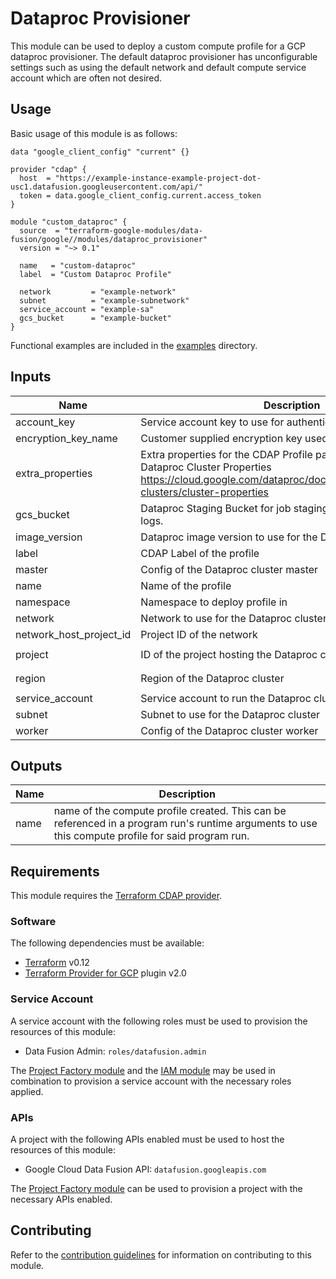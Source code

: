 # Dataproc Provisioner

This module can be used to deploy a custom compute profile for a GCP dataproc
provisioner. The default dataproc provisioner has unconfigurable settings such
as using the default network and default compute service account which are often
not desired.

## Usage

Basic usage of this module is as follows:

```hcl
data "google_client_config" "current" {}

provider "cdap" {
  host  = "https://example-instance-example-project-dot-usc1.datafusion.googleusercontent.com/api/"
  token = data.google_client_config.current.access_token
}

module "custom_dataproc" {
  source  = "terraform-google-modules/data-fusion/google//modules/dataproc_provisioner"
  version = "~> 0.1"

  name   = "custom-dataproc"
  label  = "Custom Dataproc Profile"

  network         = "example-network"
  subnet          = "example-subnetwork"
  service_account = "example-sa"
  gcs_bucket      = "example-bucket"
}
```

Functional examples are included in the
[examples](./examples/) directory.

<!-- BEGINNING OF PRE-COMMIT-TERRAFORM DOCS HOOK -->
## Inputs

| Name | Description | Type | Default | Required |
|------|-------------|:----:|:-----:|:-----:|
| account\_key | Service account key to use for authentication | string | `""` | no |
| encryption\_key\_name | Customer supplied encryption key used by the Dataproc cluster | string | `""` | no |
| extra\_properties | Extra properties for the CDAP Profile payload. This can include Dataproc Cluster Properties https://cloud.google.com/dataproc/docs/concepts/configuring-clusters/cluster-properties | map(string) | `<map>` | no |
| gcs\_bucket | Dataproc Staging Bucket for job staging job artifacts and driver logs. | string | `""` | no |
| image\_version | Dataproc image version to use for the Dataproc cluster | string | `""` | no |
| label | CDAP Label of the profile | string | n/a | yes |
| master | Config of the Dataproc cluster master | object | `<map>` | no |
| name | Name of the profile | string | n/a | yes |
| namespace | Namespace to deploy profile in | string | `"default"` | no |
| network | Network to use for the Dataproc cluster | string | `"default"` | no |
| network\_host\_project\_id | Project ID of the network | string | `""` | no |
| project | ID of the project hosting the Dataproc cluster | string | `"auto-detect"` | no |
| region | Region of the Dataproc cluster | string | `"auto-detect"` | no |
| service\_account | Service account to run the Dataproc cluster as | string | `""` | no |
| subnet | Subnet to use for the Dataproc cluster | string | `""` | no |
| worker | Config of the Dataproc cluster worker | object | `<map>` | no |

## Outputs

| Name | Description |
|------|-------------|
| name | name of the compute profile created. This can be referenced in a program run's runtime arguments to use this compute profile for said program run. |

<!-- END OF PRE-COMMIT-TERRAFORM DOCS HOOK -->

## Requirements

This module requires the
[Terraform CDAP provider](https://googlecloudplatform.github.io/terraform-provider-cdap/).

### Software

The following dependencies must be available:

- [Terraform][terraform] v0.12
- [Terraform Provider for GCP][terraform-provider-gcp] plugin v2.0

### Service Account

A service account with the following roles must be used to provision
the resources of this module:

- Data Fusion Admin: `roles/datafusion.admin`

The [Project Factory module][project-factory-module] and the
[IAM module][iam-module] may be used in combination to provision a
service account with the necessary roles applied.

### APIs

A project with the following APIs enabled must be used to host the
resources of this module:

- Google Cloud Data Fusion API: `datafusion.googleapis.com`

The [Project Factory module][project-factory-module] can be used to
provision a project with the necessary APIs enabled.

## Contributing

Refer to the [contribution guidelines](./CONTRIBUTING.md) for
information on contributing to this module.

[iam-module]: https://registry.terraform.io/modules/terraform-google-modules/iam/google
[project-factory-module]: https://registry.terraform.io/modules/terraform-google-modules/project-factory/google
[terraform-provider-gcp]: https://www.terraform.io/docs/providers/google/index.html
[terraform]: https://www.terraform.io/downloads.html
